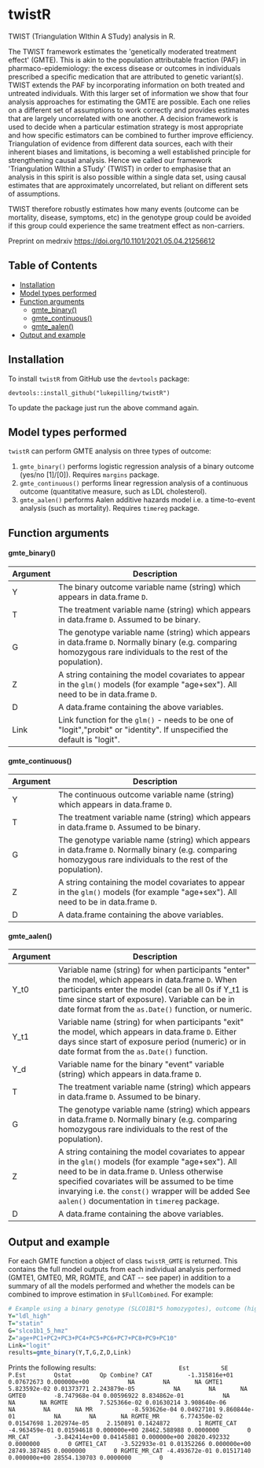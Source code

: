 # twistR
TWIST (Triangulation WIthin A STudy) analysis in R. 

The TWIST framework estimates the 'genetically moderated treatment effect' (GMTE). This is akin to the population attributable fraction (PAF) in pharmaco-epidemiology: the excess disease or outcomes in individuals prescribed a specific medication that are attributed to genetic variant(s). TWIST extends the PAF by incorporating information on both treated and untreated individuals. With this larger set of information we show that four analysis approaches for estimating the GMTE are possible. Each one relies on a different set of assumptions to work correctly and provides estimates that are largely uncorrelated with one another. A decision framework is used to decide when a particular estimation strategy is most appropriate and how specific estimators can be combined to further improve efficiency. Triangulation of evidence from different data sources, each with their inherent biases and limitations, is becoming a well established principle for strengthening causal analysis. Hence we called our framework 'Triangulation WIthin a STudy' (TWIST) in order to emphasise that an analysis in this spirit is also possible within a single data set, using causal estimates that are approximately uncorrelated, but reliant on different sets of assumptions.

TWIST therefore robustly estimates how many events (outcome can be mortality, disease, symptoms, etc) in the genotype group could be avoided if this group could experience the same treatment effect as non-carriers.

Preprint on medrxiv https://doi.org/10.1101/2021.05.04.21256612

## Table of Contents
  - [Installation](#installation)
  - [Model types performed](#model-types-performed)
  - [Function arguments](#function-arguments)
      - [gmte_binary()](#gmte_binary)
      - [gmte_continuous()](#gmte_continuous)
      - [gmte_aalen()](#gmte_aalen)
  - [Output and example](#output-and-example)


## Installation
To install `twistR` from GitHub use the `devtools` package:

`devtools::install_github("lukepilling/twistR")`

To update the package just run the above command again.

## Model types performed
`twistR` can perform GMTE analysis on three types of outcome:
1. `gmte_binary()` performs logistic regression analysis of a binary outcome (yes/no [1]/[0]). Requires `margins` package.
2. `gmte_continuous()` performs linear regression analysis of a continuous outcome (quantitative measure, such as LDL cholesterol).
3. `gmte_aalen()` performs Aalen additive hazards model i.e. a time-to-event analysis (such as mortality). Requires `timereg` package.

## Function arguments

#### gmte_binary()

Argument | Description
-------- | -----------
Y | The binary outcome variable name (string) which appears in data.frame `D`.
T | The treatment variable name (string) which appears in data.frame `D`. Assumed to be binary.
G | The genotype variable name (string) which appears in data.frame `D`. Normally binary (e.g. comparing homozygous rare individuals to the rest of the population).
Z | A string containing the model covariates to appear in the `glm()` models (for example "age+sex"). All need to be in data.frame `D`.
D | A data.frame containing the above variables.
Link | Link function for the `glm()` - needs to be one of "logit","probit" or "identity". If unspecified the default is "logit".

#### gmte_continuous()

Argument | Description
-------- | -----------
Y | The continuous outcome variable name (string) which appears in data.frame `D`.
T | The treatment variable name (string) which appears in data.frame `D`. Assumed to be binary.
G | The genotype variable name (string) which appears in data.frame `D`. Normally binary (e.g. comparing homozygous rare individuals to the rest of the population).
Z | A string containing the model covariates to appear in the `glm()` models (for example "age+sex"). All need to be in data.frame `D`.
D | A data.frame containing the above variables.

#### gmte_aalen()

Argument | Description
-------- | -----------
Y_t0 | Variable name (string) for when participants "enter" the model, which appears in data.frame `D`. When participants enter the model (can be all 0s if Y_t1 is time since start of exposure). Variable can be in date format from the `as.Date()` function, or numeric.
Y_t1 | Variable name (string) for when participants "exit" the model, which appears in data.frame `D`. Either days since start of exposure period (numeric) or in date format from the `as.Date()` function.
Y_d | Variable name for the binary "event" variable (string) which appears in data.frame `D`. 
T | The treatment variable name (string) which appears in data.frame `D`. Assumed to be binary.
G | The genotype variable name (string) which appears in data.frame `D`. Normally binary (e.g. comparing homozygous rare individuals to the rest of the population).
Z | A string containing the model covariates to appear in the `glm()` models (for example "age+sex"). All need to be in data.frame `D`. Unless otherwise specified covariates will be assumed to be time invarying i.e. the `const()` wrapper will be added  See `aalen()` documentation in `timereg` package.
D | A data.frame containing the above variables.

## Output and example

For each GMTE function a object of class `twistR_GMTE` is returned. This contains the full model outputs from each individual analysis performed (GMTE1, GMTE0, MR, RGMTE, and CAT --  see paper) in addition to a summary of all the models performed and whether the models can be combined to improve estimation in `$FullCombined`. For example:

```R
# Example using a binary genotype (SLCO1B1*5 homozygotes), outcome (high LDL), and treatment (statins) variables
Y="ldl_high"
T="statin"
G="slco1b1_5_hmz"
Z="age+PC1+PC2+PC3+PC4+PC5+PC6+PC7+PC8+PC9+PC10"
Link="logit"
results=gmte_binary(Y,T,G,Z,D,Link)
```

Prints the following results:
`                       Est         SE        P.Est        Qstat        Qp Combine?
CAT          -1.315816e+01 0.07672673 0.000000e+00           NA        NA       NA
GMTE1         5.823592e-02 0.01373771 2.243879e-05           NA        NA       NA
GMTE0        -8.747968e-04 0.00596922 8.834862e-01           NA        NA       NA
RGMTE         7.525366e-02 0.01630214 3.908640e-06           NA        NA       NA
MR           -8.593626e-04 0.04927101 9.860844e-01           NA        NA       NA
RGMTE_MR      6.774350e-02 0.01547698 1.202974e-05     2.150891 0.1424872        1
RGMTE_CAT    -4.963459e-01 0.01594618 0.000000e+00 28462.588988 0.0000000        0
MR_CAT       -3.842414e+00 0.04145881 0.000000e+00 20820.492332 0.0000000        0
GMTE1_CAT    -3.522933e-01 0.01352266 0.000000e+00 28749.387485 0.0000000        0
RGMTE_MR_CAT -4.493672e-01 0.01517140 0.000000e+00 28554.130703 0.0000000        0`



